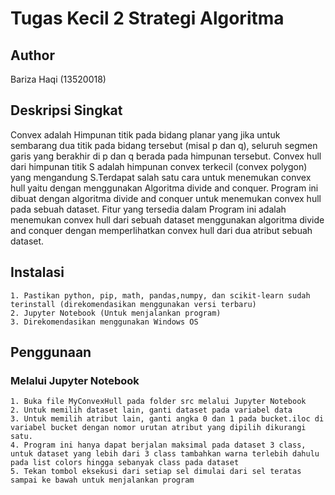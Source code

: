 # Tugas Kecil 2 Strategi Algoritma
## Author
   Bariza Haqi (13520018)

## Deskripsi Singkat
   Convex adalah Himpunan titik pada bidang planar yang jika untuk sembarang dua titik
   pada bidang tersebut (misal p dan q), seluruh segmen garis yang berakhir di p dan
   q berada pada himpunan tersebut. Convex hull dari himpunan titik S adalah himpunan convex terkecil
   (convex polygon) yang mengandung S.Terdapat salah satu cara untuk menemukan convex hull yaitu 
   dengan menggunakan Algoritma divide and conquer.
   Program ini dibuat dengan algoritma divide and conquer untuk menemukan convex hull pada sebuah dataset. 
   Fitur yang tersedia dalam Program ini adalah menemukan convex hull dari sebuah dataset menggunakan algoritma 
   divide and conquer dengan memperlihatkan convex hull dari dua atribut sebuah dataset.

## Instalasi
	1. Pastikan python, pip, math, pandas,numpy, dan scikit-learn sudah terinstall (direkomendasikan menggunakan versi terbaru)
	2. Jupyter Notebook (Untuk menjalankan program)
	3. Direkomendasikan menggunakan Windows OS

## Penggunaan

### Melalui Jupyter Notebook
	1. Buka file MyConvexHull pada folder src melalui Jupyter Notebook
	2. Untuk memilih dataset lain, ganti dataset pada variabel data
	3. Untuk memilih atribut lain, ganti angka 0 dan 1 pada bucket.iloc di variabel bucket dengan nomor urutan atribut yang dipilih dikurangi satu. 
	4. Program ini hanya dapat berjalan maksimal pada dataset 3 class, untuk dataset yang lebih dari 3 class tambahkan warna terlebih dahulu pada list colors hingga sebanyak class pada dataset
	5. Tekan tombol eksekusi dari setiap sel dimulai dari sel teratas sampai ke bawah untuk menjalankan program